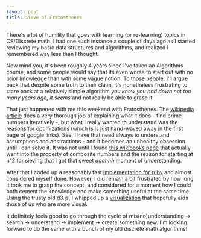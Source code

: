 ```yaml
---
layout: post
title: Sieve of Eratosthenes
---
```


There's a lot of humility that goes with learning (or re-learning) topics in CS/Discrete math. I had one such instance a couple of days ago as I started reviewing my basic data structures and algorithms, and realized I remembered way less than I thought.

Now mind you, it's been roughly 4 years since I've taken an Algorithms course, and some people would say that its even worse to start out with no prior knowledge than with some vague notion. To those people, I'll argue back that despite some truth to their claim, it's nonetheless frustrating to stare back at a relatively simple algorithm *you knew you had down not too many years ago, it seems* and not really be able to grasp it.

That just happened with me this weekend with Eratosthenes. The [wikipedia article](https://en.wikipedia.org/wiki/Sieve_of_Eratosthenes) does a very thorough job of explaining what it does - find prime numbers iteratively -, but what I really wanted to understand was the reasons for optimizations (which is is just hand-waved away in the first page of google links). See, I have that need always to understand assumptions and abstractions - and it becomes an unhealthy obsession until I can solve it. It was not until I found [this wikibooks page](https://en.wikibooks.org/wiki/Discrete_Mathematics/Sieve_of_Eratosthenes) that actually went into the property of composite numbers and the reason for starting at n^2 for sieving that I got that sweet *aaahhh* moment of understanding.

<!-- more -->

After that I coded up a reasonably fast [implementation for ruby](https://github.com/maxArturo/programmerDaily/blob/master/unsorted/sieve_of_erathostenes.rb) and almost considered myself done. However, I did remain a bit frustrated by how long it took me to grasp the concept, and considered for a moment how I could both cement the knowledge and make something useful at the same time. Using the trusty old d3.js, I whipped up a [visualization](http://bl.ocks.org/maxArturo/1e3abba3ddcc66017e99) that hopefully aids those of us who are more visual.

It definitely feels good to go through the cycle of mis(no)understanding -> search -> understand -> implement -> create something new. I'm looking forward to do the same with a bunch of my old discrete math algorithms!
